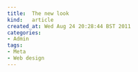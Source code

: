 ```yaml
--- 
title:  The new look
kind:   article
created_at: Wed Aug 24 20:28:44 BST 2011
categories:
- Admin
tags:
- Meta
- Web design
---
```


